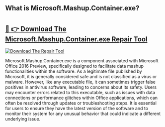 ## What is Microsoft.Mashup.Container.exe? 

# <h2><a href="https://exedetect.com/download.php?Microsoft.Mashup.Container.exe">🔗 👉 Download The Microsoft.Mashup.Container.exe Repair Tool</a></h2>

[![Download The Repair Tool](https://exedetect.com/download-button.jpg)](https://exedetect.com/download.php?Microsoft.Mashup.Container.exe)

Microsoft.Mashup.Container.exe is a component associated with Microsoft Office 2016 Preview, specifically designed to facilitate data mashup functionalities within the software. As a legitimate file published by Microsoft, it is generally considered safe and is not classified as a virus or malware. However, like any executable file, it can sometimes trigger false positives in antivirus software, leading to concerns about its safety. Users may encounter errors related to this executable, such as issues with data connections or performance glitches within Office applications, which can often be resolved through updates or troubleshooting steps. It is essential for users to ensure they have the latest version of the software and to monitor their system for any unusual behavior that could indicate a different underlying issue.